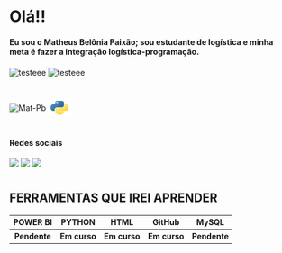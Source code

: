 <html lang="pt-BR">
<h1>Olá!!</h1>

<h4>Eu sou o Matheus Belônia Paixão; sou estudante de logística e minha meta é fazer a integração logística-programação. </h4>
<div>
  <img align="center" alt="testeee" height="200" width="600" src="https://github-readme-stats.vercel.app/api?username=Matheus-Belonia&show_icons=true&theme=radical">
<img align="center" alt="testeee" height="145" width="600" src="https://github-readme-stats.vercel.app/api/top-langs/?username=Matheus-Belonia&layout=compact&theme=radical">
</div>

#

<div>
  <img align="center" alt="Mat-Pb" height="30" width="60" src="https://marcas-logos.net/wp-content/uploads/2022/08/Microsoft-Power-BI-Logo.png">
  <img align="center" alt="Mat-Python" height="30" width="40" src="https://raw.githubusercontent.com/devicons/devicon/master/icons/python/python-original.svg">
</div>

#

<div> 
  <h4>Redes sociais</h4>
  
  <a href="https://instagram.com/matheus_belonia" target="_blank"><img src="https://img.shields.io/badge/-Instagram-%23E4405F?style=for-the-badge&logo=instagram&logoColor=white" target="_blank"></a>
  <a href = "mailto:matheusbelonia@gmail.com"><img src="https://img.shields.io/badge/-Gmail-%23333?style=for-the-badge&logo=gmail&logoColor=white" target="_blank"></a>
  <a href="https://www.linkedin.com/in/matheus-belônia-paixão-4b817225a/" target="_blank"><img src="https://img.shields.io/badge/-LinkedIn-%230077B5?style=for-the-badge&logo=linkedin&logoColor=white" target="_blank"></a> 
</div>

#

<h2>FERRAMENTAS QUE IREI APRENDER</h2>
<table>
  <head>
    <th>POWER BI</th>
    <th>PYTHON</th>
    <th>HTML</th>
    <th>GitHub</th>
    <th>MySQL</th>
  </head>
  <body>
    <tr>
      <th>Pendente</th>
      <th>Em curso</th>
      <th>Em curso</th>
      <th>Em curso</th>
      <th>Pendente</th>
    </tr>
  </body>
    
